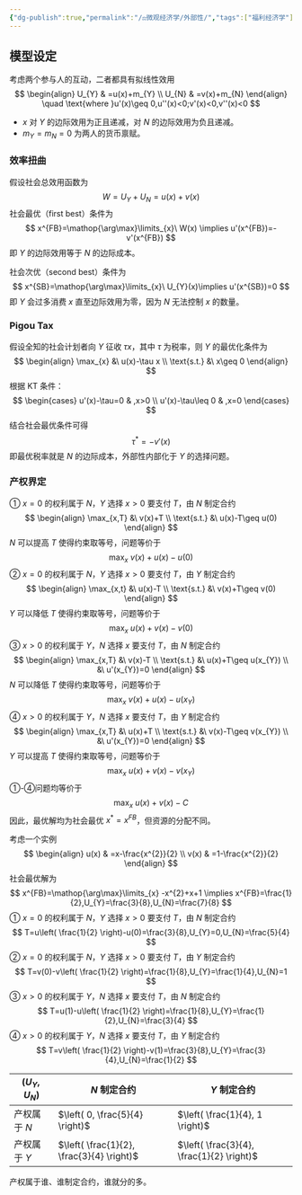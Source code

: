 ```yaml
---
{"dg-publish":true,"permalink":"/⚖️微观经济学/外部性/","tags":["福利经济学"],"created":"2024-10-12T10:25:29.000+08:00","updated":"2024-10-12T10:25:29.000+08:00"}
---
```



## 模型设定

考虑两个参与人的互动，二者都具有拟线性效用
$$
\begin{align}
U_{Y} & =u(x)+m_{Y} \\
U_{N} & =v(x)+m_{N}
\end{align}
\quad \text{where }u'(x)\geq 0,u''(x)<0;v'(x)<0,v''(x)<0
$$
- $x$ 对 $Y$ 的边际效用为正且递减，对 $N$ 的边际效用为负且递减。
- $m_{Y}=m_{N}=0$ 为两人的货币禀赋。

### 效率扭曲

假设社会总效用函数为
$$
W=U_{Y}+U_{N}=u(x)+v(x)
$$
社会最优（first best）条件为
$$
x^{FB}=\mathop{\arg\max}\limits_{x}\ W(x) \implies u'(x^{FB})=-v'(x^{FB})
$$
即 $Y$ 的边际效用等于 $N$ 的边际成本。

社会次优（second best）条件为
$$
x^{SB}=\mathop{\arg\max}\limits_{x}\ U_{Y}(x)\implies u'(x^{SB})=0
$$
即 $Y$ 会过多消费 $x$ 直至边际效用为零，因为 $N$ 无法控制 $x$ 的数量。

### Pigou Tax

假设全知的社会计划者向 $Y$ 征收 $\tau x$，其中 $\tau$ 为税率，则 $Y$ 的最优化条件为
$$
\begin{align}
\max_{x} &\ u(x)-\tau x \\
\text{s.t.} &\ x\geq 0
\end{align}
$$
根据 KT 条件：
$$
\begin{cases}
u'(x)-\tau=0 & ,x>0 \\
u'(x)-\tau\leq 0 & ,x=0
\end{cases}
$$
结合社会最优条件可得
$$
\tau^*=-v'(x)
$$
即最优税率就是 $N$ 的边际成本，外部性内部化于 $Y$ 的选择问题。

### 产权界定

① $x=0$ 的权利属于 $N$，$Y$ 选择 $x>0$ 要支付 $T$，由 $N$ 制定合约
$$
\begin{align}
\max_{x,T} &\ v(x)+T \\
\text{s.t.} &\ u(x)-T\geq u(0)
\end{align}
$$
$N$ 可以提高 $T$ 使得约束取等号，问题等价于
$$
\max_{x}\ v(x)+u(x)-u(0)
$$
② $x=0$ 的权利属于 $N$，$Y$ 选择 $x>0$ 要支付 $T$，由 $Y$ 制定合约
$$
\begin{align}
\max_{x,t} &\ u(x)-T \\
\text{s.t.} &\ v(x)+T\geq v(0)
\end{align}
$$
$Y$ 可以降低 $T$ 使得约束取等号，问题等价于
$$
\max_{x}\ u(x)+v(x)-v(0)
$$
③ $x>0$ 的权利属于 $Y$，$N$ 选择 $x$ 要支付 $T$，由 $N$ 制定合约
$$
\begin{align}
\max_{x,T} &\ v(x)-T \\
\text{s.t.} &\ u(x)+T\geq u(x_{Y}) \\
&\ u'(x_{Y})=0
\end{align}
$$
$N$ 可以降低 $T$ 使得约束取等号，问题等价于
$$
\max_{x}\ v(x)+u(x)-u(x_{Y}) 
$$
④ $x>0$ 的权利属于 $Y$，$N$ 选择 $x$ 要支付 $T$，由 $Y$ 制定合约
$$
\begin{align}
\max_{x,T} &\ u(x)+T \\
\text{s.t.} &\ v(x)-T\geq v(x_{Y}) \\
&\ u'(x_{Y})=0
\end{align}
$$
$Y$ 可以提高 $T$ 使得约束取等号，问题等价于
$$
\max_{x}\ u(x)+v(x)-v(x_{Y})
$$
①-④问题均等价于
$$
\max_{x}\ u(x)+v(x)-C
$$
因此，最优解均为社会最优 $x^*=x^{FB}$，但资源的分配不同。

考虑一个实例
$$
\begin{align}
u(x) & =x-\frac{x^{2}}{2} \\
v(x) & =1-\frac{x^{2}}{2}
\end{align}
$$
社会最优解为
$$
x^{FB}=\mathop{\arg\max}\limits_{x} -x^{2}+x+1 \implies x^{FB}=\frac{1}{2},U_{Y}=\frac{3}{8},U_{N}=\frac{7}{8}
$$
① $x=0$ 的权利属于 $N$，$Y$ 选择 $x>0$ 要支付 $T$，由 $N$ 制定合约
$$
T=u\left( \frac{1}{2} \right)-u(0)=\frac{3}{8},U_{Y}=0,U_{N}=\frac{5}{4}
$$
② $x=0$ 的权利属于 $N$，$Y$ 选择 $x>0$ 要支付 $T$，由 $Y$ 制定合约
$$
T=v(0)-v\left( \frac{1}{2} \right)=\frac{1}{8},U_{Y}=\frac{1}{4},U_{N}=1
$$
③ $x>0$ 的权利属于 $Y$，$N$ 选择 $x$ 要支付 $T$，由 $N$ 制定合约
$$
T=u(1)-u\left( \frac{1}{2} \right)=\frac{1}{8},U_{Y}=\frac{1}{2},U_{N}=\frac{3}{4}
$$
④ $x>0$ 的权利属于 $Y$，$N$ 选择 $x$ 要支付 $T$，由 $Y$ 制定合约
$$
T=v\left( \frac{1}{2} \right)-v(1)=\frac{3}{8},U_{Y}=\frac{3}{4},U_{N}=\frac{1}{2}
$$

| $(U_{Y},U_{N})$ | $N$ 制定合约                                  | $Y$ 制定合约                                  |
| --------------- | ----------------------------------------- | ----------------------------------------- |
| 产权属于 $N$        | $\left( 0, \frac{5}{4} \right)$           | $\left( \frac{1}{4}, 1 \right)$           |
| 产权属于 $Y$        | $\left( \frac{1}{2}, \frac{3}{4} \right)$ | $\left( \frac{3}{4}, \frac{1}{2} \right)$ |

产权属于谁、谁制定合约，谁就分的多。